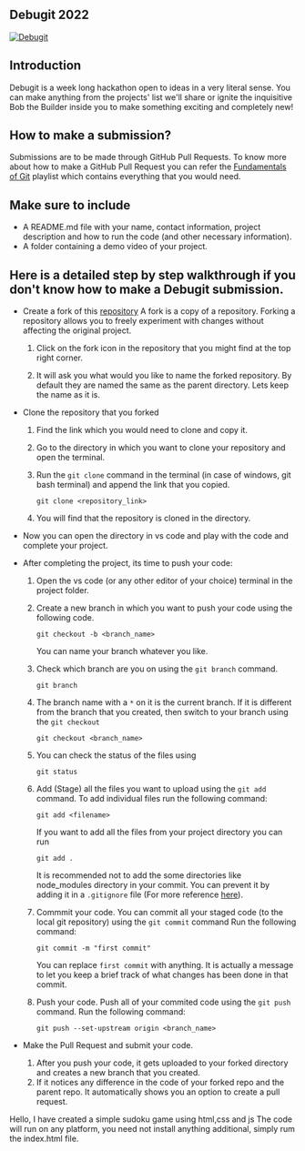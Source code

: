 ## Debugit 2022
[![Debugit](./lib/copsWeek_debugit.png)](https://hackalog.copsiitbhu.co.in/hackathon/debug-it-2022)

## Introduction
Debugit is a week long hackathon open to ideas in a very literal sense. You can make anything from the projects' list we'll share or ignite the inquisitive Bob the Builder inside you to make something exciting and completely new!

## How to make a submission?
Submissions are to be made through GitHub Pull Requests. To know more about how to make a GitHub Pull Request you can refer the [Fundamentals of Git](https://www.youtube.com/playlist?list=PLLt4yMoVgczVgFcTzT60U5IXtNX1qjHL9) playlist which contains everything that you would need.

## Make sure to include
  - A README.md file with your name, contact information, project description and how to run the code (and other necessary information).
  - A folder containing a demo video of your project.

## Here is a detailed step by step walkthrough if you don't know how to make a Debugit submission.

- Create a fork of this [repository](https://github.com/COPS-IITBHU/Debugit_2022)
 A fork is a copy of a repository. Forking a repository allows you to freely experiment with changes without affecting the original project. 
   1. Click on the fork icon in the repository that you might find at the top right corner.


   2. It will ask you what would you like to name the forked repository. By default they are named the same as the parent directory. Lets keep the name as it is.

  
  

- Clone the repository that you forked
  1. Find the link which you would need to clone and copy it.

 
  2. Go to the directory in which you want to clone your repository and open the terminal.

   

  3. Run the `git clone` command in the terminal (in case of windows, git bash terminal) and append the link that you copied.
     ```
     git clone <repository_link>
     ```

    

  4. You will find that the repository is cloned in the directory.
- Now you can open the directory in vs code and play with the code and complete your project. 
- After completing the project, its time to push your code:
  1. Open the vs code (or any other editor of your choice) terminal in the project folder. 
  2. Create a new branch in which you want to push your code using the following code.
     ```
     git checkout -b <branch_name>
     ```
     You can name your branch whatever you like.

    
  3. Check which branch are you on using the `git branch` command.
     ```
     git branch
     ```
  4. The branch name with a `*` on it is the current branch. If it is different from the branch that you created, then switch to your branch using the `git checkout`
     ```
     git checkout <branch_name>
     ```
  5. You can check the status of the files using 
     ```
     git status
     ```
  6. Add (Stage) all the files you want to upload using the `git add` command.
    To add individual files run the following command:
     ```
     git add <filename>
     ```
     If you want to add all the files from your project directory you can run
     ```
     git add .
     ```
     It is recommended not to add the some directories like node_modules directory in your commit. You can prevent it by adding it in a `.gitignore` file (For more reference [here](https://www.w3schools.com/git/git_ignore.asp?remote=github)).

  6. Commmit your code.
     You can commit all your staged code (to the local git repository) using the `git commit` command
    Run the following command:
     ```
     git commit -m "first commit"
     ```
     You can replace `first commit` with anything. It is actually a message to let you keep a brief track of what changes has been done in that commit.

  

  7. Push your code.
     Push all of your commited code using the `git push` command.
    Run the following command:
     ```
     git push --set-upstream origin <branch_name>
     ```

- Make the Pull Request and submit your code.
  1. After you push your code, it gets uploaded to your forked directory and creates a new branch that you created.
  2. If it notices any difference in the code of your forked repo and the parent repo. It automatically shows you an option to create a pull request.

    

 Hello, I have created a simple sudoku game using html,css and js
 The code will run on any platform, you need not install anything additional, simply rum the index.html file.
